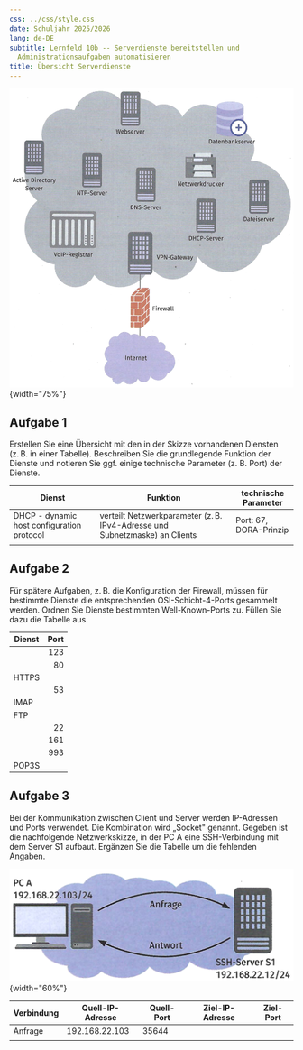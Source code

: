 ```yaml
---
css: ../css/style.css
date: Schuljahr 2025/2026
lang: de-DE
subtitle: Lernfeld 10b -- Serverdienste bereitstellen und
  Administrationsaufgaben automatisieren
title: Übersicht Serverdienste
---
```


![](images/skizze-netzwerk.png){width="75%"}

## Aufgabe 1

Erstellen Sie eine Übersicht mit den in der Skizze vorhandenen Diensten
(z. B. in einer Tabelle). Beschreiben Sie die grundlegende Funktion der
Dienste und notieren Sie ggf. einige technische Parameter (z. B. Port)
der Dienste.

| Dienst | Funktion | technische Parameter |
|----|----|----|
| DHCP - dynamic host configuration protocol | verteilt Netzwerkparameter (z. B. IPv4-Adresse und Subnetzmaske) an Clients | Port: 67, DORA-Prinzip |
|  |  |  |

## Aufgabe 2

Für spätere Aufgaben, z. B. die Konfiguration der Firewall, müssen für
bestimmte Dienste die entsprechenden OSI-Schicht-4-Ports gesammelt
werden. Ordnen Sie Dienste bestimmten Well-Known-Ports zu. Füllen Sie
dazu die Tabelle aus.

| Dienst | Port |
|--------|-----:|
|        |  123 |
|        |   80 |
| HTTPS  |      |
|        |   53 |
| IMAP   |      |
| FTP    |      |
|        |   22 |
|        |  161 |
|        |  993 |
| POP3S  |      |

## Aufgabe 3

Bei der Kommunikation zwischen Client und Server werden IP-Adressen und
Ports verwendet. Die Kombination wird „Socket" genannt. Gegeben ist die
nachfolgende Netzwerkskizze, in der PC A eine SSH-Verbindung mit dem
Server S1 aufbaut. Ergänzen Sie die Tabelle um die fehlenden Angaben.

![](images/client-server.png){width="60%"}

| Verbindung | Quell-IP-Adresse | Quell-Port | Ziel-IP-Adresse | Ziel-Port |
|------------|------------------|------------|-----------------|-----------|
| Anfrage    | 192.168.22.103   | 35644      |                 |           |
|            |                  |            |                 |           |
